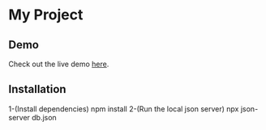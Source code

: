 # My Project

## Demo
Check out the live demo [here]().

## Installation
1-(Install dependencies)
npm install
2-(Run the local json server)
npx json-server db.json
